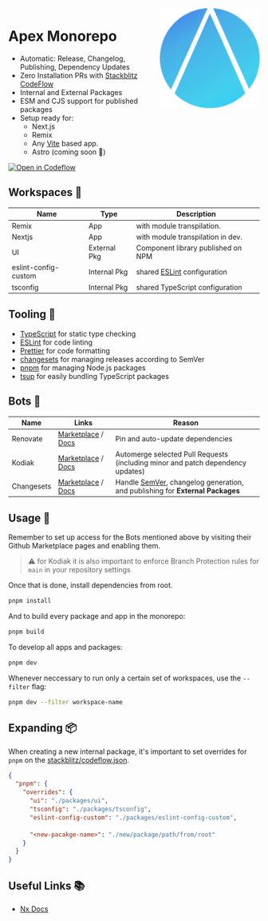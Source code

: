 <img src="/apex.png" alt="Apex Monorepo logo" width="200" align="right"/>

# Apex Monorepo

- Automatic: Release, Changelog, Publishing, Dependency Updates
- Zero Installation PRs with [Stackblitz CodeFlow](https://stackblitz.com/codeflow)
- Internal and External Packages
- ESM and CJS support for published packages
- Setup ready for:
  - Next.js
  - Remix
  - Any [Vite](https://vite.dev) based app.
  - Astro (coming soon 🚧)

[![Open in Codeflow](https://developer.stackblitz.com/img/open_in_codeflow.svg)](https:///pr.new/atilafassina/apex-monorepo)

## Workspaces 🚗

| Name                 | Type         | Description                                        |
| -------------------- | ------------ | -------------------------------------------------- |
| Remix                | App          | with module transpilation.                         |
| Nextjs               | App          | with module transpilation in dev.                  |
| UI                   | External Pkg | Component library published on NPM                 |
| eslint-config-custom | Internal Pkg | shared [ESLint](https://eslint.org/) configuration |
| tsconfig             | Internal Pkg | shared TypeScript configuration                    |

## Tooling 🤹

- [TypeScript](https://www.typescriptlang.org/) for static type checking
- [ESLint](https://eslint.org/) for code linting
- [Prettier](https://prettier.io) for code formatting
- [changesets](https://github.com/changesets/changesets) for managing releases according to SemVer
- [pnpm](https://pnpm.io) for managing Node.js packages
- [tsup](https://tsup.egoist.dev/) for easily bundling TypeScript packages

## Bots 🤖

| Name       | Links                                                                                                                   | Reason                                                                                               |
| ---------- | ----------------------------------------------------------------------------------------------------------------------- | ---------------------------------------------------------------------------------------------------- |
| Renovate   | [Marketplace](https://github.com/marketplace/renovate) / [Docs](https://docs.renovatebot.com/configuration-options/)    | Pin and auto-update dependencies                                                                     |
| Kodiak     | [Marketplace](https://github.com/marketplace/kodiakhq#pricing-and-setup) / [Docs](https://kodiakhq.com/docs/quickstart) | Automerge selected Pull Requests (including minor and patch dependency updates)                      |
| Changesets | [Marketplace](https://github.com/apps/changeset-bot) / [Docs](https://github.com/changesets/changesets)                 | Handle [SemVer](https://semver.org/), changelog generation, and publishing for **External Packages** |

## Usage 🤹

Remember to set up access for the Bots mentioned above by visiting their Github Marketplace pages and enabling them.

> ⚠️ for Kodiak it is also important to enforce Branch Protection rules for `main` in your repository settings

Once that is done, install dependencies from root.

```sh
pnpm install
```

And to build every package and app in the monorepo:

```sh
pnpm build
```

To develop all apps and packages:

```sh
pnpm dev
```

Whenever neccessary to run only a certain set of workspaces, use the `--filter` flag:

```sh
pnpm dev --filter workspace-name
```

## Expanding 📦

When creating a new internal package, it's important to set overrides for `pnpm` on the [stackblitz/codeflow.json](/.stackblitz/codeflow.json).

```json
{
  "pnpm": {
    "overrides": {
      "ui": "./packages/ui",
      "tsconfig": "./packages/tsconfig",
      "eslint-config-custom": "./packages/eslint-config-custom",

      "<new-pacakge-name>": "./new/package/path/from/root"
    }
  }
}
```

## Useful Links 📚

- [Nx Docs](https://nx.dev)
